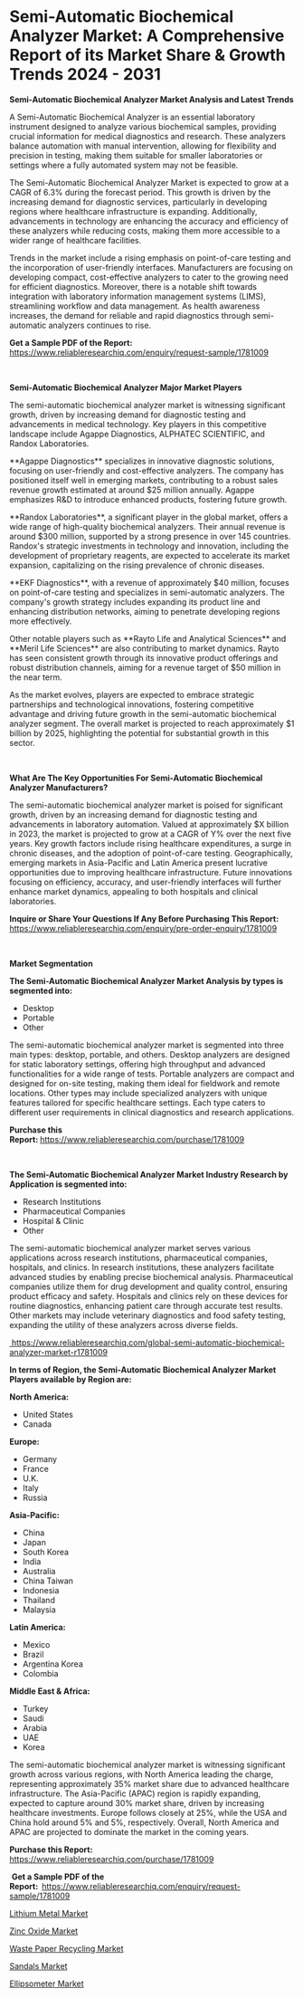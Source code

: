 <p><h1>Semi-Automatic Biochemical Analyzer Market: A Comprehensive Report of its Market Share & Growth Trends 2024 - 2031</h1></p><p><strong>Semi-Automatic Biochemical Analyzer Market Analysis and Latest Trends</strong></p>
<p><p>A Semi-Automatic Biochemical Analyzer is an essential laboratory instrument designed to analyze various biochemical samples, providing crucial information for medical diagnostics and research. These analyzers balance automation with manual intervention, allowing for flexibility and precision in testing, making them suitable for smaller laboratories or settings where a fully automated system may not be feasible.</p><p>The Semi-Automatic Biochemical Analyzer Market is expected to grow at a CAGR of 6.3% during the forecast period. This growth is driven by the increasing demand for diagnostic services, particularly in developing regions where healthcare infrastructure is expanding. Additionally, advancements in technology are enhancing the accuracy and efficiency of these analyzers while reducing costs, making them more accessible to a wider range of healthcare facilities.</p><p>Trends in the market include a rising emphasis on point-of-care testing and the incorporation of user-friendly interfaces. Manufacturers are focusing on developing compact, cost-effective analyzers to cater to the growing need for efficient diagnostics. Moreover, there is a notable shift towards integration with laboratory information management systems (LIMS), streamlining workflow and data management. As health awareness increases, the demand for reliable and rapid diagnostics through semi-automatic analyzers continues to rise.</p></p>
<p><strong>Get a Sample PDF of the Report:&nbsp;</strong> <a href="https://www.reliableresearchiq.com/enquiry/request-sample/1781009?utm_campaign=1141&utm_medium=2&utm_source=Github&utm_content=ia&utm_term=18122024&utm_id=semi-automatic-biochemical-analyzer">https://www.reliableresearchiq.com/enquiry/request-sample/1781009</a></p>
<p>&nbsp;</p>
<p><strong>Semi-Automatic Biochemical Analyzer Major Market Players</strong></p>
<p><p>The semi-automatic biochemical analyzer market is witnessing significant growth, driven by increasing demand for diagnostic testing and advancements in medical technology. Key players in this competitive landscape include Agappe Diagnostics, ALPHATEC SCIENTIFIC, and Randox Laboratories.</p><p>**Agappe Diagnostics** specializes in innovative diagnostic solutions, focusing on user-friendly and cost-effective analyzers. The company has positioned itself well in emerging markets, contributing to a robust sales revenue growth estimated at around $25 million annually. Agappe emphasizes R&D to introduce enhanced products, fostering future growth.</p><p>**Randox Laboratories**, a significant player in the global market, offers a wide range of high-quality biochemical analyzers. Their annual revenue is around $300 million, supported by a strong presence in over 145 countries. Randox's strategic investments in technology and innovation, including the development of proprietary reagents, are expected to accelerate its market expansion, capitalizing on the rising prevalence of chronic diseases.</p><p>**EKF Diagnostics**, with a revenue of approximately $40 million, focuses on point-of-care testing and specializes in semi-automatic analyzers. The company's growth strategy includes expanding its product line and enhancing distribution networks, aiming to penetrate developing regions more effectively.</p><p>Other notable players such as **Rayto Life and Analytical Sciences** and **Meril Life Sciences** are also contributing to market dynamics. Rayto has seen consistent growth through its innovative product offerings and robust distribution channels, aiming for a revenue target of $50 million in the near term.</p><p>As the market evolves, players are expected to embrace strategic partnerships and technological innovations, fostering competitive advantage and driving future growth in the semi-automatic biochemical analyzer segment. The overall market is projected to reach approximately $1 billion by 2025, highlighting the potential for substantial growth in this sector.</p></p>
<p>&nbsp;</p>
<p><strong>What Are The Key Opportunities For Semi-Automatic Biochemical Analyzer Manufacturers?</strong></p>
<p><p>The semi-automatic biochemical analyzer market is poised for significant growth, driven by an increasing demand for diagnostic testing and advancements in laboratory automation. Valued at approximately $X billion in 2023, the market is projected to grow at a CAGR of Y% over the next five years. Key growth factors include rising healthcare expenditures, a surge in chronic diseases, and the adoption of point-of-care testing. Geographically, emerging markets in Asia-Pacific and Latin America present lucrative opportunities due to improving healthcare infrastructure. Future innovations focusing on efficiency, accuracy, and user-friendly interfaces will further enhance market dynamics, appealing to both hospitals and clinical laboratories.</p></p>
<p><strong>Inquire or Share Your Questions If Any Before Purchasing This Report:</strong> <a href="https://www.reliableresearchiq.com/enquiry/pre-order-enquiry/1781009?utm_campaign=1141&utm_medium=2&utm_source=Github&utm_content=ia&utm_term=18122024&utm_id=semi-automatic-biochemical-analyzer">https://www.reliableresearchiq.com/enquiry/pre-order-enquiry/1781009</a></p>
<p>&nbsp;</p>
<p><strong>Market Segmentation</strong></p>
<p><strong>The Semi-Automatic Biochemical Analyzer Market Analysis by types is segmented into:</strong></p>
<p><ul><li>Desktop</li><li>Portable</li><li>Other</li></ul></p>
<p><p>The semi-automatic biochemical analyzer market is segmented into three main types: desktop, portable, and others. Desktop analyzers are designed for static laboratory settings, offering high throughput and advanced functionalities for a wide range of tests. Portable analyzers are compact and designed for on-site testing, making them ideal for fieldwork and remote locations. Other types may include specialized analyzers with unique features tailored for specific healthcare settings. Each type caters to different user requirements in clinical diagnostics and research applications.</p></p>
<p><strong>Purchase this Report:&nbsp;</strong><a href="https://www.reliableresearchiq.com/purchase/1781009?utm_campaign=1141&utm_medium=2&utm_source=Github&utm_content=ia&utm_term=18122024&utm_id=semi-automatic-biochemical-analyzer">https://www.reliableresearchiq.com/purchase/1781009</a></p>
<p>&nbsp;</p>
<p><strong>The Semi-Automatic Biochemical Analyzer Market Industry Research by Application is segmented into:</strong></p>
<p><ul><li>Research Institutions</li><li>Pharmaceutical Companies</li><li>Hospital & Clinic</li><li>Other</li></ul></p>
<p><p>The semi-automatic biochemical analyzer market serves various applications across research institutions, pharmaceutical companies, hospitals, and clinics. In research institutions, these analyzers facilitate advanced studies by enabling precise biochemical analysis. Pharmaceutical companies utilize them for drug development and quality control, ensuring product efficacy and safety. Hospitals and clinics rely on these devices for routine diagnostics, enhancing patient care through accurate test results. Other markets may include veterinary diagnostics and food safety testing, expanding the utility of these analyzers across diverse fields.</p></p>
<p><a href="https://www.reliableresearchiq.com/global-semi-automatic-biochemical-analyzer-market-r1781009?utm_campaign=1141&utm_medium=2&utm_source=Github&utm_content=ia&utm_term=18122024&utm_id=semi-automatic-biochemical-analyzer">&nbsp;https://www.reliableresearchiq.com/global-semi-automatic-biochemical-analyzer-market-r1781009</a></p>
<p><strong>In terms of Region, the Semi-Automatic Biochemical Analyzer Market Players available by Region are:</strong></p>
<p>
    <p> <strong> North America: </strong>
        <ul>
            <li>United States</li>
            <li>Canada</li>
        </ul>
        </p> 
    <p> <strong> Europe: </strong>
        <ul>
            <li>Germany</li>
            <li>France</li>
            <li>U.K.</li>
            <li>Italy</li>
            <li>Russia</li>
        </ul>
        </p> 
    <p> <strong> Asia-Pacific: </strong>
        <ul>
            <li>China</li>
            <li>Japan</li>
            <li>South Korea</li>
            <li>India</li>
            <li>Australia</li>
            <li>China Taiwan</li>
            <li>Indonesia</li>
            <li>Thailand</li>
            <li>Malaysia</li>
        </ul>
        </p> 
    <p> <strong> Latin America: </strong>
        <ul>
            <li>Mexico</li>
            <li>Brazil</li>
            <li>Argentina Korea</li>
            <li>Colombia</li>
        </ul>
        </p> 
    <p> <strong> Middle East & Africa: </strong>
        <ul>
            <li>Turkey</li>
            <li>Saudi</li>
            <li>Arabia</li>
            <li>UAE</li>
            <li>Korea</li>
        </ul>
    </p>
    </p>
<p><p>The semi-automatic biochemical analyzer market is witnessing significant growth across various regions, with North America leading the charge, representing approximately 35% market share due to advanced healthcare infrastructure. The Asia-Pacific (APAC) region is rapidly expanding, expected to capture around 30% market share, driven by increasing healthcare investments. Europe follows closely at 25%, while the USA and China hold around 5% and 5%, respectively. Overall, North America and APAC are projected to dominate the market in the coming years.</p></p>
<p><strong>Purchase this Report: </strong><a href="https://www.reliableresearchiq.com/purchase/1781009?utm_campaign=1141&utm_medium=2&utm_source=Github&utm_content=ia&utm_term=18122024&utm_id=semi-automatic-biochemical-analyzer">https://www.reliableresearchiq.com/purchase/1781009</a></p>
<p>&nbsp;<strong>Get a Sample PDF of the Report:&nbsp;&nbsp;</strong><a href="https://www.reliableresearchiq.com/enquiry/request-sample/1781009?utm_campaign=1141&utm_medium=2&utm_source=Github&utm_content=ia&utm_term=18122024&utm_id=semi-automatic-biochemical-analyzer">https://www.reliableresearchiq.com/enquiry/request-sample/1781009</a></p>
<p><strong></strong></p>
<p><p><a href="https://www.linkedin.com/pulse/understanding-lithium-metal-market-key-insights-projected-cagr-76ebf?utm_campaign=1141&utm_medium=2&utm_source=Github&utm_content=ia&utm_term=18122024&utm_id=semi-automatic-biochemical-analyzer">Lithium Metal Market</a></p><p><a href="https://www.linkedin.com/pulse/thorough-analysis-zinc-oxide-market-itsindustrys-growth-btk3f?utm_campaign=1141&utm_medium=2&utm_source=Github&utm_content=ia&utm_term=18122024&utm_id=semi-automatic-biochemical-analyzer">Zinc Oxide Market</a></p><p><a href="https://www.linkedin.com/pulse/waste-paper-recycling-market-analysis-2024-2031-projected-oongf?utm_campaign=1141&utm_medium=2&utm_source=Github&utm_content=ia&utm_term=18122024&utm_id=semi-automatic-biochemical-analyzer">Waste Paper Recycling Market</a></p><p><a href="https://www.linkedin.com/pulse/sandals-market-size-expansion-forecast-from-2024-2031-growth-ajbyf?utm_campaign=1141&utm_medium=2&utm_source=Github&utm_content=ia&utm_term=18122024&utm_id=semi-automatic-biochemical-analyzer">Sandals Market</a></p><p><a href="https://www.linkedin.com/pulse/influencing-factors-ellipsometer-market-insights-growth-f57yf?utm_campaign=1141&utm_medium=2&utm_source=Github&utm_content=ia&utm_term=18122024&utm_id=semi-automatic-biochemical-analyzer">Ellipsometer Market</a></p></p>